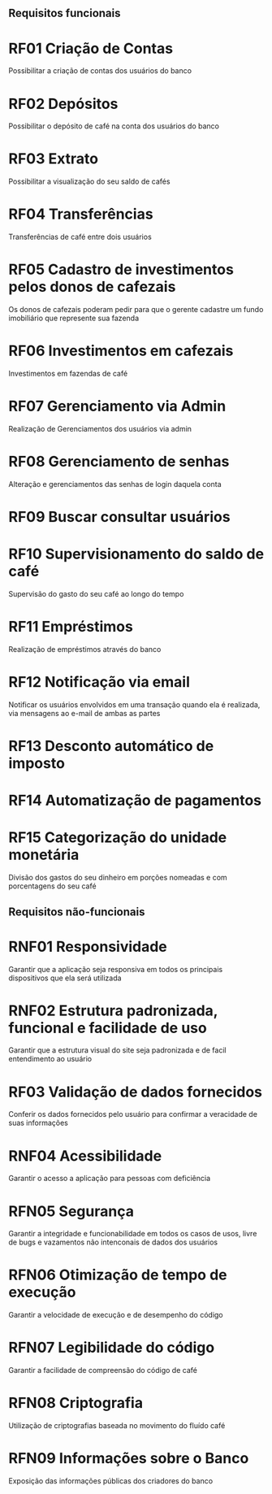 ## Requisitos funcionais
# RF01 Criação de Contas 
Possibilitar a criação de contas dos usuários do banco

# RF02 Depósitos 
Possibilitar o depósito de café  na conta dos usuários do banco

# RF03 Extrato 
Possibilitar a visualização do seu saldo de cafés

# RF04 Transferências 
Transferências de café entre dois usuários

# RF05 Cadastro de investimentos pelos donos de cafezais
Os donos de cafezais poderam pedir para que o gerente cadastre um fundo imobiliário que represente sua fazenda

# RF06 Investimentos em cafezais
Investimentos em fazendas de café

# RF07 Gerenciamento via Admin 
Realização de Gerenciamentos dos usuários via admin

# RF08 Gerenciamento de senhas 
Alteração e gerenciamentos das senhas de login daquela conta

# RF09 Buscar consultar usuários

# RF10 Supervisionamento do saldo de café
Supervisão do gasto do seu café ao longo do tempo


# RF11 Empréstimos 
Realização de empréstimos através do banco

# RF12 Notificação via email 
Notificar os usuários envolvidos em uma transação quando ela é realizada, via mensagens ao e-mail de ambas as partes

# RF13 Desconto automático de imposto 

# RF14 Automatização de pagamentos 

# RF15 Categorização do unidade monetária
Divisão dos gastos do seu dinheiro em porções nomeadas e com porcentagens do seu café

 ## Requisitos não-funcionais


# RNF01 Responsividade 
Garantir que a aplicação seja responsiva em todos os principais dispositivos que ela será utilizada 
# RNF02 Estrutura padronizada, funcional e facilidade de uso 
Garantir que a estrutura visual do site seja padronizada e de facil entendimento ao usuário
# RF03 Validação de dados fornecidos 
Conferir os dados fornecidos pelo usuário para confirmar a veracidade de suas informações
# RNF04 Acessibilidade
Garantir o acesso a aplicação para pessoas com deficiência
# RFN05 Segurança
Garantir a integridade e funcionabilidade em todos os casos de usos, livre de bugs e vazamentos não intenconais de dados dos usuários
# RFN06 Otimização de tempo de execução 
Garantir a velocidade de execução e de desempenho do código
# RFN07 Legibilidade do código 
Garantir a facilidade de compreensão do código de café
# RFN08 Criptografia 
Utilização de criptografias baseada no movimento do fluído café
# RFN09 Informações sobre o Banco 
Exposição das informações públicas dos criadores do banco